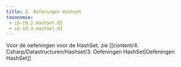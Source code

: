 ```yaml
---
title: 3. Oefeningen Hashset
taxonomie:
 - ib-19.2.HashSet.OI
 - ib-19.3.HashSet.OI
---
```


Voor de oefeningen voor de HashSet, zie [[content/4. Csharp/Datastructuren/Hashset/3. Oefeningen HashSet|Oefeningen HashSet]]
